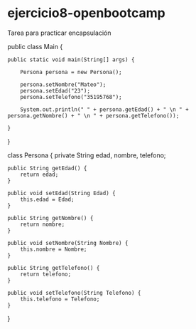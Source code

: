 # ejercicio8-openbootcamp
Tarea para practicar encapsulación 


public class Main {

    public static void main(String[] args) {

        Persona persona = new Persona();

        persona.setNombre("Mateo");
        persona.setEdad("23");
        persona.setTelefono("35195768");

        System.out.println(" " + persona.getEdad() + " \n " + persona.getNombre() + " \n " + persona.getTelefono());

    }
}

class Persona {
    private String edad, nombre, telefono;

    public String getEdad() {
        return edad;
    }

    public void setEdad(String Edad) {
        this.edad = Edad;
    }

    public String getNombre() {
        return nombre;
    }

    public void setNombre(String Nombre) {
        this.nombre = Nombre;
    }

    public String getTelefono() {
        return telefono;
    }

    public void setTelefono(String Telefono) {
        this.telefono = Telefono;
    }
}

